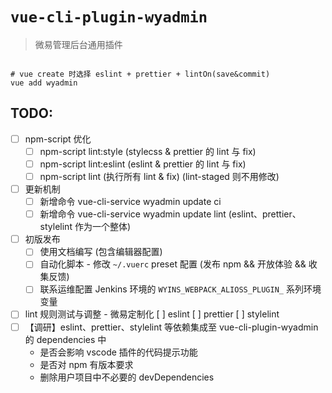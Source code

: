 # `vue-cli-plugin-wyadmin`

> 微易管理后台通用插件

```shell

# vue create 时选择 eslint + prettier + lintOn(save&commit)
vue add wyadmin

```

## TODO:

<!-- package sort -->

* [ ] npm-script 优化
  - [ ] npm-script lint:style  (stylecss & prettier 的 lint 与 fix)
  - [ ] npm-script lint:eslint (eslint & prettier 的 lint 与 fix)
  - [ ] npm-script lint   (执行所有 lint & fix)  (lint-staged 则不用修改)
* [ ] 更新机制
  - [ ] 新增命令 vue-cli-service wyadmin update ci
  - [ ] 新增命令 vue-cli-service wyadmin update lint (eslint、prettier、stylelint 作为一个整体)
* [ ] 初版发布
  - [ ] 使用文档编写 (包含编辑器配置)
  - [ ] 自动化脚本 - 修改 `~/.vuerc` preset 配置 (发布 npm && 开放体验 && 收集反馈)
  - [ ] 联系运维配置 Jenkins 环境的 `WYINS_WEBPACK_ALIOSS_PLUGIN_` 系列环境变量
* [ ] lint 规则测试与调整 - 微易定制化
  [ ] eslint
  [ ] prettier
  [ ] stylelint
* [ ] 【调研】eslint、prettier、stylelint 等依赖集成至 vue-cli-plugin-wyadmin 的 dependencies 中
  * 是否会影响 vscode 插件的代码提示功能
  * 是否对 npm 有版本要求
  * 删除用户项目中不必要的 devDependencies
